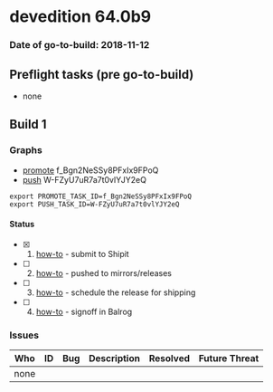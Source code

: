 # devedition 64.0b9

### Date of go-to-build: 2018-11-12

## Preflight tasks (pre go-to-build)
- none

## Build 1  

### Graphs
* [promote](https://tools.taskcluster.net/push-inspector/#/f_Bgn2NeSSy8PFxIx9FPoQ) f_Bgn2NeSSy8PFxIx9FPoQ
* [push](https://tools.taskcluster.net/push-inspector/#/W-FZyU7uR7a7t0vlYJY2eQ) W-FZyU7uR7a7t0vlYJY2eQ
```
export PROMOTE_TASK_ID=f_Bgn2NeSSy8PFxIx9FPoQ
export PUSH_TASK_ID=W-FZyU7uR7a7t0vlYJY2eQ
```


#### Status
- [x] 1.  [how-to](https://wiki.mozilla.org/Release:Release_Automation_on_Mercurial:Starting_a_Release#Submit_to_Ship_It)  - submit to Shipit
- [ ] 2.  [how-to](https://github.com/mozilla-releng/releasewarrior-2.0/blob/master/docs/release-promotion/desktop/howto.md#push-artifacts-to-releases-directory)  - pushed to mirrors/releases
- [ ] 3.  [how-to](https://github.com/mozilla-releng/releasewarrior-2.0/blob/master/docs/release-promotion/desktop/howto.md#ship-the-release)  - schedule the release for shipping
- [ ] 4.  [how-to](https://github.com/mozilla-releng/releasewarrior-2.0/blob/master/docs/release-promotion/desktop/howto.md#obtain-sign-offs-for-changes)  - signoff in Balrog

### Issues
| Who                 | ID               | Bug                                                                 | Description                | Resolved                | Future Threat                |
| ------------------- | ---------------- | ------------------------------------------------------------------- | -------------------------- | ----------------------- | ---------------------------- |
| none | | | | | |

